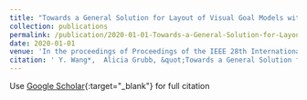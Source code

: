 ```yaml
---
title: "Towards a General Solution for Layout of Visual Goal Models with Actors"
collection: publications
permalink: /publication/2020-01-01-Towards-a-General-Solution-for-Layout-of-Visual-Goal-Models-with-Actors
date: 2020-01-01
venue: 'In the proceedings of Proceedings of the IEEE 28th International Requirements Engineering Conference normalfont (bf RE)'
citation: ' Y. Wang*,  Alicia Grubb, &quot;Towards a General Solution for Layout of Visual Goal Models with Actors.&quot; In the proceedings of Proceedings of the IEEE 28th International Requirements Engineering Conference normalfont (bf RE), 2020.'
---
```

Use [Google Scholar](https://scholar.google.com/scholar?q=Towards+a+General+Solution+for+Layout+of+Visual+Goal+Models+with+Actors){:target="_blank"} for full citation
